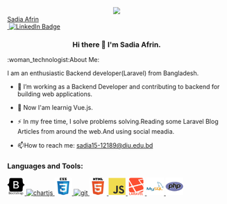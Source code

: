 <div id="header" align="center">
  <img src="https://media.giphy.com/media/M9gbBd9nbDrOTu1Mqx/giphy.gif" width="100"/>
</div>
<div id="badges >
   <div class="badge-base LI-profile-badge" data-locale="en_US" data-size="medium" data-theme="light" data-type="VERTICAL" data-vanity="sadia-afrin189" data-version="v1"><a class="badge-base__link LI-simple-link" href="https://bd.linkedin.com/in/sadia-afrin189?trk=profile-badge">Sadia Afrin</a></div>
  <a href="your-youtube-URL" align="center">
    <img height="28px" src="https://komarev.com/ghpvc/?username=ZSadiaAfrin&style=flat-square&color=blue" alt=""/>  </a>
    <a class="badge-base__link LI-simple-link" href="https://bd.linkedin.com/in/sadia-afrin189?trk=profile-badge">
      <img src="https://img.shields.io/badge/LinkedIn-blue?style=for-the-badge&logo=linkedin&logoColor=white" alt="LinkedIn Badge"/>  </a>
</div>
<h3 align="center">
 Hi there 👋 I'm Sadia Afrin.
</h3>
<div class="mt-3">
  :woman_technologist:About Me:
<p> I am an enthusiastic Backend developer(Laravel) from Bangladesh.</p>
 
  - :telescope: I’m working as a  Backend Developer and contributing to backend for building web applications.

  - :seedling: Now I'am learnig Vue.js.

  - :zap: In my free time, I solve problems solving.Reading some Laravel Blog Articles from around the web.And using social meadia.

  - :mailbox:How to reach me: sadia15-12189@diu.edu.bd
</div> 
<h3 align="left">Languages and Tools:</h3>
<p align="left">
   <a href="https://getbootstrap.com" target="_blank" rel="noreferrer"> <img src="https://raw.githubusercontent.com/devicons/devicon/master/icons/bootstrap/bootstrap-plain-wordmark.svg"     alt="bootstrap" width="40" height="40"/> </a>
    <a href="https://www.chartjs.org" target="_blank" rel="noreferrer"> <img src="https://www.chartjs.org/media/logo-title.svg" alt="chartjs" width="40" height="40"/> </a>
    <a href="https://www.w3schools.com/css/" target="_blank" rel="noreferrer"> <img src="https://raw.githubusercontent.com/devicons/devicon/master/icons/css3/css3-original-wordmark.svg"     alt="css3" width="40" height="40"/> </a>
    <a href="https://git-scm.com/" target="_blank" rel="noreferrer"> <img src="https://www.vectorlogo.zone/logos/git-scm/git-scm-icon.svg" alt="git" width="40" height="40"/> </a>
    <a href="https://www.w3.org/html/" target="_blank" rel="noreferrer"> <img src="https://raw.githubusercontent.com/devicons/devicon/master/icons/html5/html5-original-wordmark.svg"         alt="html5" width="40" height="40"/> </a>
   <a href="https://developer.mozilla.org/en-US/docs/Web/JavaScript" target="_blank" rel="noreferrer"><img                       src="https://raw.githubusercontent.com/devicons/devicon/master/icons/javascript/javascript-original.svg" alt="javascript" width="40" height="40"/> </a>                                       
      <a href="https://laravel.com/" target="_blank" rel="noreferrer"> <img src="https://raw.githubusercontent.com/devicons/devicon/master/icons/laravel/laravel-plain-wordmark.svg"             alt="laravel" width="40" height="40"/> </a>
      <a href="https://www.mysql.com/" target="_blank" rel="noreferrer"> <img src="https://raw.githubusercontent.com/devicons/devicon/master/icons/mysql/mysql-original-wordmark.svg"           alt="mysql" width="40" height="40"/> </a>
      <a href="https://www.mysql.com/" target="_blank" rel="noreferrer"> <img src="https://raw.githubusercontent.com/devicons/devicon/master/icons/php/php-original.svg" alt="php"               width="40" height="40"/> </a>
  </p>

              





